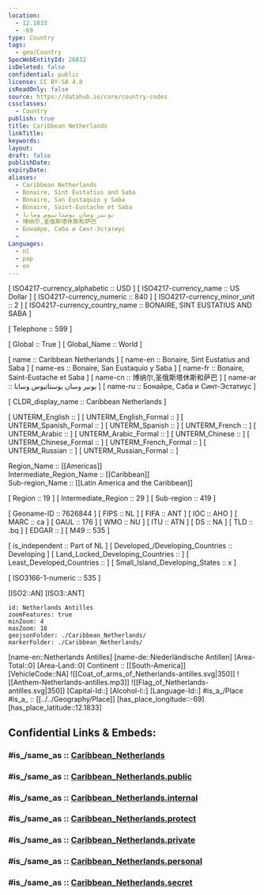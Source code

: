 ```yaml
---
location:
  - 12.1833
  - -69
type: Country
tags:
  - geo/Country
SpocWebEntityId: 26832
isDeleted: false
confidential: public
license: CC BY-SA 4.0
isReadOnly: false
source: https://datahub.io/core/country-codes
cssclasses:
  - Country
publish: true
title: Caribbean Netherlands
linkTitle:
keywords:
layout:
draft: false
publishDate:
expiryDate:
aliases:
  - Caribbean Netherlands
  - Bonaire, Sint Eustatius and Saba
  - Bonaire, San Eustaquio y Saba
  - Bonaire, Saint-Eustache et Saba
  - بونير وسان يوستاتيوس وسابا
  - 博纳尔,圣俄斯塔休斯和萨巴
  - Бонайре, Саба и Синт-Эстатиус
  - 
Languages:
  - nl
  - pap
  - en
---
```



[	ISO4217-currency_alphabetic	 :: USD ] 
[	ISO4217-currency_name	 :: US Dollar ] 
[	ISO4217-currency_numeric	 :: 840 ] 
[	ISO4217-currency_minor_unit	 :: 2 ] 
[	ISO4217-currency_country_name	 :: BONAIRE, SINT EUSTATIUS AND SABA ] 

[	Telephone	 :: 599 ] 

[	Global	 :: True ] 
[	Global_Name	 :: World ] 

[	name	 :: Caribbean Netherlands ] 
[	name-en	 :: Bonaire, Sint Eustatius and Saba ] 
[	name-es	 :: Bonaire, San Eustaquio y Saba ] 
[	name-fr	 :: Bonaire, Saint-Eustache et Saba ] 
[	name-cn	 :: 博纳尔,圣俄斯塔休斯和萨巴 ] 
[	name-ar	 :: بونير وسان يوستاتيوس وسابا ] 
[	name-ru	 :: Бонайре, Саба и Синт-Эстатиус ] 

[	CLDR_display_name	 :: Caribbean Netherlands ] 

[	UNTERM_English	 ::  ] 
[	UNTERM_English_Formal	 ::  ] 
[	UNTERM_Spanish_Formal	 ::  ] 
[	UNTERM_Spanish	 ::  ] 
[	UNTERM_French	 ::  ] 
[	UNTERM_Arabic	 ::  ] 
[	UNTERM_Arabic_Formal	 ::  ] 
[	UNTERM_Chinese	 ::  ] 
[	UNTERM_Chinese_Formal	 ::  ] 
[	UNTERM_French_Formal	 ::  ] 
[	UNTERM_Russian	 ::  ] 
[	UNTERM_Russian_Formal	 ::  ] 

Region_Name ::  [[Americas]]  
Intermediate_Region_Name ::  [[Caribbean]]  
Sub-region_Name ::  [[Latin America and the Caribbean]] 

[	Region	 :: 19 ] 
[	Intermediate_Region	 :: 29 ] 
[	Sub-region	 :: 419 ] 

[	Geoname-ID	 :: 7626844 ] 
[	FIPS	 :: NL ] 
[	FIFA	 :: ANT ] 
[	IOC	 :: AHO ] 
[	MARC	 :: ca ] 
[	GAUL	 :: 176 ] 
[	WMO	 :: NU ] 
[	ITU	 :: ATN ] 
[	DS	 :: NA ] 
[	TLD	 :: .bq ] 
[	EDGAR	 ::  ] 
[	M49	 :: 535 ] 

[	is_independent	 :: Part of NL ] 
[	Developed_/Developing_Countries	 :: Developing ] 
[	Land_Locked_Developing_Countries	 ::  ] 
[	Least_Developed_Countries	 ::  ] 
[	Small_Island_Developing_States	 :: x ] 

[	ISO3166-1-numeric	 :: 535 ] 



[ISO2::AN] 
[ISO3::ANT] 
```leaflet
id: Netherlands Antilles
zoomFeatures: true 
minZoom: 4 
maxZoom: 18
geojsonFolder: ./Caribbean_Netherlands/
markerFolder: ./Caribbean_Netherlands/
```

[name-en::Netherlands Antilles] 
[name-de::Niederländische Antillen] 
[Area-Total::0] 
[Area-Land::0] 
Continent :: [[South-America]]  
[VehicleCode::NA] 
![[Coat_of_arms_of_Netherlands-antilles.svg|350]] 
![[Anthem-Netherlands-antilles.mp3]] 
![[Flag_of_Netherlands-antilles.svg|350]] 
[Capital-Id::] 
[Alcohol-l::] 
[Language-Id::] 
#is_a_/Place  
#is_a_ :: [[../../Geography/Place]] 
[has_place_longitude::-69] 
[has_place_latitude::12.1833] 


## Confidential Links & Embeds: 

### #is_/same_as :: [Caribbean_Netherlands](/_Standards/Earth/Continent/America~Caribbean/Caribbean_Netherlands.md) 

### #is_/same_as :: [Caribbean_Netherlands.public](/_public/Earth/Continent/America~Caribbean/Caribbean_Netherlands.public.md) 

### #is_/same_as :: [Caribbean_Netherlands.internal](/_internal/Earth/Continent/America~Caribbean/Caribbean_Netherlands.internal.md) 

### #is_/same_as :: [Caribbean_Netherlands.protect](/_protect/Earth/Continent/America~Caribbean/Caribbean_Netherlands.protect.md) 

### #is_/same_as :: [Caribbean_Netherlands.private](/_private/Earth/Continent/America~Caribbean/Caribbean_Netherlands.private.md) 

### #is_/same_as :: [Caribbean_Netherlands.personal](/_personal/Earth/Continent/America~Caribbean/Caribbean_Netherlands.personal.md) 

### #is_/same_as :: [Caribbean_Netherlands.secret](/_secret/Earth/Continent/America~Caribbean/Caribbean_Netherlands.secret.md)


